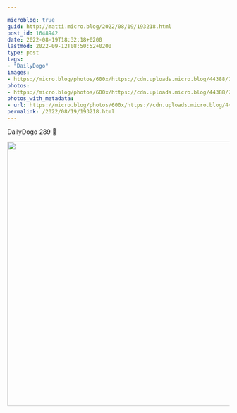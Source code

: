```yaml
---

microblog: true
guid: http://matti.micro.blog/2022/08/19/193218.html
post_id: 1648942
date: 2022-08-19T18:32:18+0200
lastmod: 2022-09-12T08:50:52+0200
type: post
tags:
- "DailyDogo"
images:
- https://micro.blog/photos/600x/https://cdn.uploads.micro.blog/44388/2022/355685c8d4.jpg
photos:
- https://micro.blog/photos/600x/https://cdn.uploads.micro.blog/44388/2022/355685c8d4.jpg
photos_with_metadata:
- url: https://micro.blog/photos/600x/https://cdn.uploads.micro.blog/44388/2022/355685c8d4.jpg
permalink: /2022/08/19/193218.html
---
```

DailyDogo 289 🐶

<img src="/media/uploads/2022/355685c8d4.jpg" width="600" height="600" alt="" />
